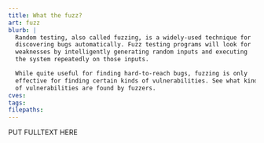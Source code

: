 ```yaml
---
title: What the fuzz?
art: fuzz
blurb: |
  Random testing, also called fuzzing, is a widely-used technique for
  discovering bugs automatically. Fuzz testing programs will look for
  weaknesses by intelligently generating random inputs and executing
  the system repeatedly on those inputs.

  While quite useful for finding hard-to-reach bugs, fuzzing is only
  effective for finding certain kinds of vulnerabilities. See what kinds
  of vulnerabilities are found by fuzzers.
cves:
tags:
filepaths:
---
```

PUT FULLTEXT HERE
